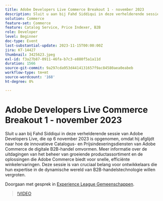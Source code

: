 ```yaml
---
title: Adobe Developers Live Commerce Breakout 1 - november 2023
description: Sluit u aan bij Fahd Siddiqui in deze verhelderende sessie van Adobe Developers Live, die op 6 november 2023 is opgenomen, omdat hij afglijdt naar hoe de innovatieve Catalogus- en Prijsindexeringsdiensten van Adobe Commerce de digitale B2B-handel omvormen. Meer informatie over de uitdagingen van het beheer van groeiende productassortiment en de oplossingen die Adobe Commerce biedt voor snelle, efficiënte winkelervaringen. Deze sessie is van cruciaal belang voor ontwikkelaars die hun expertise in de dynamische wereld van B2B-handelstechnologie willen vergroten.
solution: Commerce
feature-set: Commerce
feature: Catalog Service, Price Indexer, B2B
role: Developer
level: Beginner
doc-type: Event
last-substantial-update: 2023-11-15T00:00:00Z
jira: KT-14427
thumbnail: 3425623.jpeg
exl-id: f3a27b87-0911-46fa-b7c3-e880f5a1a11d
duration: 1566
source-git-commit: 9a297cda953d4414131657f9ac84580aea0eabeb
workflow-type: tm+mt
source-wordcount: '168'
ht-degree: 0%

---
```


# Adobe Developers Live Commerce Breakout 1 - november 2023

Sluit u aan bij Fahd Siddiqui in deze verhelderende sessie van Adobe Developers Live, die op 6 november 2023 is opgenomen, omdat hij afglijdt naar hoe de innovatieve Catalogus- en Prijsindexeringsdiensten van Adobe Commerce de digitale B2B-handel omvormen. Meer informatie over de uitdagingen van het beheer van groeiende productassortiment en de oplossingen die Adobe Commerce biedt voor snelle, efficiënte winkelervaringen. Deze sessie is van cruciaal belang voor ontwikkelaars die hun expertise in de dynamische wereld van B2B-handelstechnologie willen vergroten.

Doorgaan met gesprek in [Experience League Gemeenschappen](https://adobe.ly/3rJfZcN).

>[!VIDEO](https://video.tv.adobe.com/v/3425623/?learn=on)
